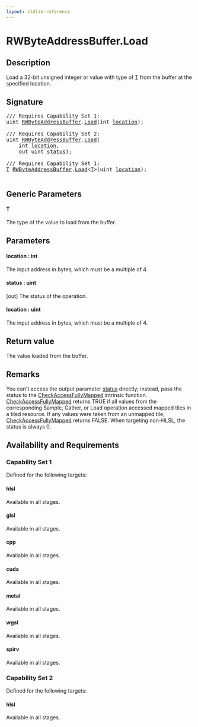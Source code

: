 ```yaml
---
layout: stdlib-reference
---
```


# RWByteAddressBuffer\.Load

## Description

Load a 32-bit unsigned integer or value with type of <span class='code'><a href="load-0.html#typeparam-T" class="code_type">T</a></span> from the buffer at the specified location.



## Signature 

<pre>
/// Requires Capability Set 1:
<span class="code_keyword">uint</span> <a href="index.html" class="code_type">RWByteAddressBuffer</a>.<a href="load-0.html">Load</a>(<span class="code_keyword">int</span> <a href="load-0.html#decl-location" class="code_param">location</a>);

/// Requires Capability Set 2:
<span class="code_keyword">uint</span> <a href="index.html" class="code_type">RWByteAddressBuffer</a>.<a href="load-0.html">Load</a>(
    <span class="code_keyword">int</span> <a href="load-0.html#decl-location" class="code_param">location</a>,
    <span class="code_keyword">out</span> <span class="code_keyword">uint</span> <a href="load-0.html#decl-status" class="code_param">status</a>);

/// Requires Capability Set 1:
<a href="load-0.html#typeparam-T" class="code_type">T</a> <a href="index.html" class="code_type">RWByteAddressBuffer</a>.<a href="load-0.html">Load</a>&lt;<a href="load-0.html#typeparam-T" class="code_type">T</a>&gt;(<span class="code_keyword">uint</span> <a href="load-0.html#decl-location" class="code_param">location</a>);

</pre>

## Generic Parameters

####  <a id="typeparam-T"></a>T
The type of the value to load from the buffer.


## Parameters

####  <a id="decl-location"></a>location  : int
The input address in bytes, which must be a multiple of 4.

####  <a id="decl-status"></a>status  : uint
\[out\] The status of the operation.

####  <a id="decl-location"></a>location  : uint
The input address in bytes, which must be a multiple of 4.


## Return value
The value loaded from the buffer.


## Remarks

You can't access the output parameter <span class='code'><a href="load-0.html#decl-status" class="code_param">status</a></span> directly; instead,
pass the status to the <span class='code'><a href="../../global-decls/checkaccessfullymapped-05bg.html">CheckAccessFullyMapped</a></span> intrinsic function.
<span class='code'><a href="../../global-decls/checkaccessfullymapped-05bg.html">CheckAccessFullyMapped</a></span> returns TRUE if all values from the corresponding Sample,
Gather, or Load operation accessed mapped tiles in a tiled resource.
If any values were taken from an unmapped tile, <span class='code'><a href="../../global-decls/checkaccessfullymapped-05bg.html">CheckAccessFullyMapped</a></span> returns FALSE.
When targeting non-HLSL, the status is always 0.


## Availability and Requirements

### Capability Set 1

Defined for the following targets:

#### hlsl
Available in all stages.

#### glsl
Available in all stages.

#### cpp
Available in all stages.

#### cuda
Available in all stages.

#### metal
Available in all stages.

#### wgsl
Available in all stages.

#### spirv
Available in all stages.


### Capability Set 2

Defined for the following targets:

#### hlsl
Available in all stages.



